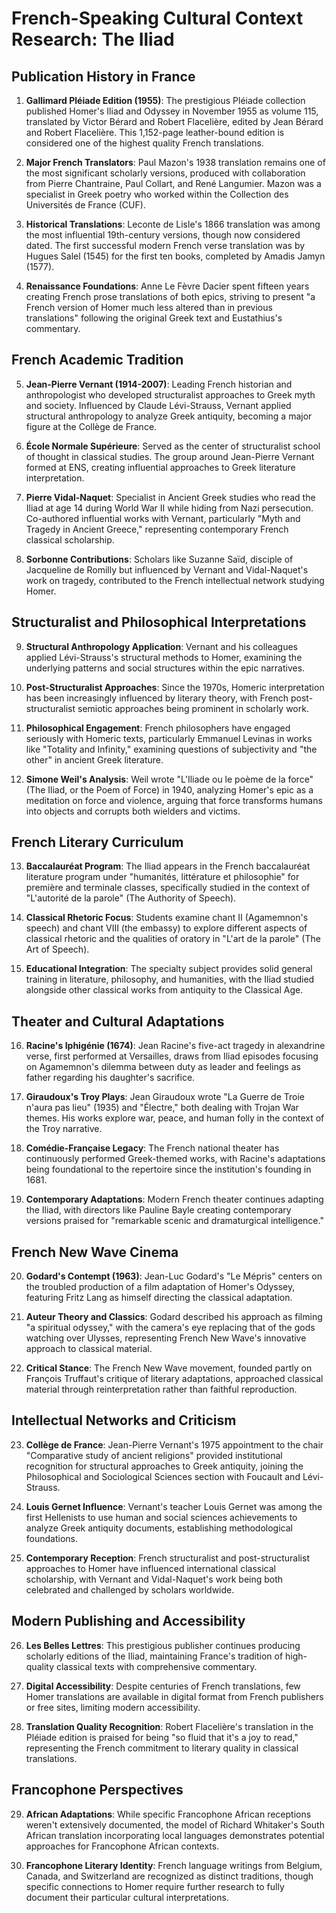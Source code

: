 # French-Speaking Cultural Context Research: The Iliad

## Publication History in France

1. **Gallimard Pléiade Edition (1955)**: The prestigious Pléiade collection published Homer's Iliad and Odyssey in November 1955 as volume 115, translated by Victor Bérard and Robert Flacelière, edited by Jean Bérard and Robert Flacelière. This 1,152-page leather-bound edition is considered one of the highest quality French translations.

2. **Major French Translators**: Paul Mazon's 1938 translation remains one of the most significant scholarly versions, produced with collaboration from Pierre Chantraine, Paul Collart, and René Langumier. Mazon was a specialist in Greek poetry who worked within the Collection des Universités de France (CUF).

3. **Historical Translations**: Leconte de Lisle's 1866 translation was among the most influential 19th-century versions, though now considered dated. The first successful modern French verse translation was by Hugues Salel (1545) for the first ten books, completed by Amadis Jamyn (1577).

4. **Renaissance Foundations**: Anne Le Fèvre Dacier spent fifteen years creating French prose translations of both epics, striving to present "a French version of Homer much less altered than in previous translations" following the original Greek text and Eustathius's commentary.

## French Academic Tradition

5. **Jean-Pierre Vernant (1914-2007)**: Leading French historian and anthropologist who developed structuralist approaches to Greek myth and society. Influenced by Claude Lévi-Strauss, Vernant applied structural anthropology to analyze Greek antiquity, becoming a major figure at the Collège de France.

6. **École Normale Supérieure**: Served as the center of structuralist school of thought in classical studies. The group around Jean-Pierre Vernant formed at ENS, creating influential approaches to Greek literature interpretation.

7. **Pierre Vidal-Naquet**: Specialist in Ancient Greek studies who read the Iliad at age 14 during World War II while hiding from Nazi persecution. Co-authored influential works with Vernant, particularly "Myth and Tragedy in Ancient Greece," representing contemporary French classical scholarship.

8. **Sorbonne Contributions**: Scholars like Suzanne Saïd, disciple of Jacqueline de Romilly but influenced by Vernant and Vidal-Naquet's work on tragedy, contributed to the French intellectual network studying Homer.

## Structuralist and Philosophical Interpretations

9. **Structural Anthropology Application**: Vernant and his colleagues applied Lévi-Strauss's structural methods to Homer, examining the underlying patterns and social structures within the epic narratives.

10. **Post-Structuralist Approaches**: Since the 1970s, Homeric interpretation has been increasingly influenced by literary theory, with French post-structuralist semiotic approaches being prominent in scholarly work.

11. **Philosophical Engagement**: French philosophers have engaged seriously with Homeric texts, particularly Emmanuel Levinas in works like "Totality and Infinity," examining questions of subjectivity and "the other" in ancient Greek literature.

12. **Simone Weil's Analysis**: Weil wrote "L'Iliade ou le poème de la force" (The Iliad, or the Poem of Force) in 1940, analyzing Homer's epic as a meditation on force and violence, arguing that force transforms humans into objects and corrupts both wielders and victims.

## French Literary Curriculum

13. **Baccalauréat Program**: The Iliad appears in the French baccalauréat literature program under "humanités, littérature et philosophie" for première and terminale classes, specifically studied in the context of "L'autorité de la parole" (The Authority of Speech).

14. **Classical Rhetoric Focus**: Students examine chant II (Agamemnon's speech) and chant VIII (the embassy) to explore different aspects of classical rhetoric and the qualities of oratory in "L'art de la parole" (The Art of Speech).

15. **Educational Integration**: The specialty subject provides solid general training in literature, philosophy, and humanities, with the Iliad studied alongside other classical works from antiquity to the Classical Age.

## Theater and Cultural Adaptations

16. **Racine's Iphigénie (1674)**: Jean Racine's five-act tragedy in alexandrine verse, first performed at Versailles, draws from Iliad episodes focusing on Agamemnon's dilemma between duty as leader and feelings as father regarding his daughter's sacrifice.

17. **Giraudoux's Troy Plays**: Jean Giraudoux wrote "La Guerre de Troie n'aura pas lieu" (1935) and "Électre," both dealing with Trojan War themes. His works explore war, peace, and human folly in the context of the Troy narrative.

18. **Comédie-Française Legacy**: The French national theater has continuously performed Greek-themed works, with Racine's adaptations being foundational to the repertoire since the institution's founding in 1681.

19. **Contemporary Adaptations**: Modern French theater continues adapting the Iliad, with directors like Pauline Bayle creating contemporary versions praised for "remarkable scenic and dramaturgical intelligence."

## French New Wave Cinema

20. **Godard's Contempt (1963)**: Jean-Luc Godard's "Le Mépris" centers on the troubled production of a film adaptation of Homer's Odyssey, featuring Fritz Lang as himself directing the classical adaptation.

21. **Auteur Theory and Classics**: Godard described his approach as filming "a spiritual odyssey," with the camera's eye replacing that of the gods watching over Ulysses, representing French New Wave's innovative approach to classical material.

22. **Critical Stance**: The French New Wave movement, founded partly on François Truffaut's critique of literary adaptations, approached classical material through reinterpretation rather than faithful reproduction.

## Intellectual Networks and Criticism

23. **Collège de France**: Jean-Pierre Vernant's 1975 appointment to the chair "Comparative study of ancient religions" provided institutional recognition for structural approaches to Greek antiquity, joining the Philosophical and Sociological Sciences section with Foucault and Lévi-Strauss.

24. **Louis Gernet Influence**: Vernant's teacher Louis Gernet was among the first Hellenists to use human and social sciences achievements to analyze Greek antiquity documents, establishing methodological foundations.

25. **Contemporary Reception**: French structuralist and post-structuralist approaches to Homer have influenced international classical scholarship, with Vernant and Vidal-Naquet's work being both celebrated and challenged by scholars worldwide.

## Modern Publishing and Accessibility

26. **Les Belles Lettres**: This prestigious publisher continues producing scholarly editions of the Iliad, maintaining France's tradition of high-quality classical texts with comprehensive commentary.

27. **Digital Accessibility**: Despite centuries of French translations, few Homer translations are available in digital format from French publishers or free sites, limiting modern accessibility.

28. **Translation Quality Recognition**: Robert Flacelière's translation in the Pléiade edition is praised for being "so fluid that it's a joy to read," representing the French commitment to literary quality in classical translations.

## Francophone Perspectives

29. **African Adaptations**: While specific Francophone African receptions weren't extensively documented, the model of Richard Whitaker's South African translation incorporating local languages demonstrates potential approaches for Francophone African contexts.

30. **Francophone Literary Identity**: French language writings from Belgium, Canada, and Switzerland are recognized as distinct traditions, though specific connections to Homer require further research to fully document their particular cultural interpretations.